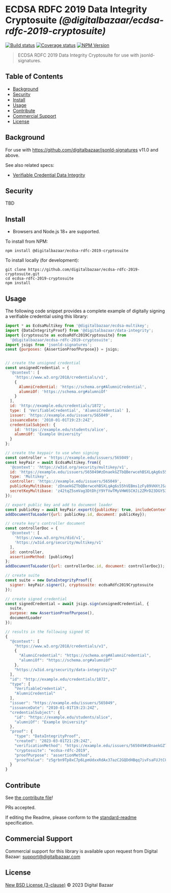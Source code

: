 # ECDSA RDFC 2019 Data Integrity Cryptosuite _(@digitalbazaar/ecdsa-rdfc-2019-cryptosuite)_

[![Build status](https://img.shields.io/github/actions/workflow/status/digitalbazaar/ecdsa-rdfc-2019-cryptosuite/main.yml)](https://github.com/digitalbazaar/ecdsa-rdfc-2019-cryptosuite/actions?query=workflow%3A%22Node.js+CI%22)
[![Coverage status](https://img.shields.io/codecov/c/github/digitalbazaar/ecdsa-rdfc-2019-cryptosuite)](https://codecov.io/gh/digitalbazaar/ecdsa-rdfc-2019-cryptosuite)
[![NPM Version](https://img.shields.io/npm/v/@digitalbazaar/ecdsa-rdfc-2019-cryptosuite.svg)](https://npm.im/@digitalbazaar/ecdsa-rdfc-2019-cryptosuite)

> ECDSA RDFC 2019 Data Integrity Cryptosuite for use with jsonld-signatures.

## Table of Contents

- [Background](#background)
- [Security](#security)
- [Install](#install)
- [Usage](#usage)
- [Contribute](#contribute)
- [Commercial Support](#commercial-support)
- [License](#license)

## Background

For use with https://github.com/digitalbazaar/jsonld-signatures v11.0 and above.

See also related specs:

* [Verifiable Credential Data Integrity](https://w3c.github.io/vc-data-integrity/)

## Security

TBD

## Install

- Browsers and Node.js 18+ are supported.

To install from NPM:

```
npm install @digitalbazaar/ecdsa-rdfc-2019-cryptosuite
```

To install locally (for development):

```
git clone https://github.com/digitalbazaar/ecdsa-rdfc-2019-cryptosuite.git
cd ecdsa-rdfc-2019-cryptosuite
npm install
```

## Usage

The following code snippet provides a complete example of digitally signing
a verifiable credential using this library:

```javascript
import * as EcdsaMultikey from '@digitalbazaar/ecdsa-multikey';
import {DataIntegrityProof} from '@digitalbazaar/data-integrity';
import {cryptosuite as ecdsaRdfc2019Cryptosuite} from
  '@digitalbazaar/ecdsa-rdfc-2019-cryptosuite';
import jsigs from 'jsonld-signatures';
const {purposes: {AssertionProofPurpose}} = jsigs;


// create the unsigned credential
const unsignedCredential = {
  '@context': [
    'https://www.w3.org/2018/credentials/v1',
    {
      AlumniCredential: 'https://schema.org#AlumniCredential',
      alumniOf: 'https://schema.org#alumniOf'
    }
  ],
  id: 'http://example.edu/credentials/1872',
  type: [ 'VerifiableCredential', 'AlumniCredential' ],
  issuer: 'https://example.edu/issuers/565049',
  issuanceDate: '2010-01-01T19:23:24Z',
  credentialSubject: {
    id: 'https://example.edu/students/alice',
    alumniOf: 'Example University'
  }
};

// create the keypair to use when signing
const controller = 'https://example.edu/issuers/565049';
const keyPair = await EcdsaMultikey.from({
  '@context': 'https://w3id.org/security/multikey/v1',
  id: 'https://example.edu/issuers/565049#zDnaekGZTbQBerwcehBSXLqAg6s55hVEBms1zFy89VHXtJSa9',
  type: 'Multikey',
  controller: 'https://example.edu/issuers/565049',
  publicKeyMultibase: 'zDnaekGZTbQBerwcehBSXLqAg6s55hVEBms1zFy89VHXtJSa9',
  secretKeyMultibase: 'z42tqZ5smVag3DtDhjY9YfVwTMyVHW6SCHJi2ZMrD23DGYS3'
});

// export public key and add to document loader
const publicKey = await keyPair.export({publicKey: true, includeContext: true});
addDocumentToLoader({url: publicKey.id, document: publicKey});

// create key's controller document
const controllerDoc = {
  '@context': [
    'https://www.w3.org/ns/did/v1',
    'https://w3id.org/security/multikey/v1'
  ],
  id: controller,
  assertionMethod: [publicKey]
};
addDocumentToLoader({url: controllerDoc.id, document: controllerDoc});

// create suite
const suite = new DataIntegrityProof({
  signer: keyPair.signer(), cryptosuite: ecdsaRdfc2019Cryptosuite
});

// create signed credential
const signedCredential = await jsigs.sign(unsignedCredential, {
  suite,
  purpose: new AssertionProofPurpose(),
  documentLoader
});

// results in the following signed VC
{
  "@context": [
    "https://www.w3.org/2018/credentials/v1",
    {
      "AlumniCredential": "https://schema.org#AlumniCredential",
      "alumniOf": "https://schema.org#alumniOf"
    },
    "https://w3id.org/security/data-integrity/v2"
  ],
  "id": "http://example.edu/credentials/1872",
  "type": [
    "VerifiableCredential",
    "AlumniCredential"
  ],
  "issuer": "https://example.edu/issuers/565049",
  "issuanceDate": "2010-01-01T19:23:24Z",
  "credentialSubject": {
    "id": "https://example.edu/students/alice",
    "alumniOf": "Example University"
  },
  "proof": {
    "type": "DataIntegrityProof",
    "created": "2023-03-01T21:29:24Z",
    "verificationMethod": "https://example.edu/issuers/565049#zDnaekGZTbQBerwcehBSXLqAg6s55hVEBms1zFy89VHXtJSa9",
    "cryptosuite": "ecdsa-rdfc-2019",
    "proofPurpose": "assertionMethod",
    "proofValue": "z5grbn9Tp8xC7p6LpmUdxxRdAx37azC2GQDdHBqq7ivFsaFUJtC81b8puwe2NmaEUYpxXQooXNnXL3M2NqySrzC5Z"
  }
}
```

## Contribute

See [the contribute file](https://github.com/digitalbazaar/bedrock/blob/master/CONTRIBUTING.md)!

PRs accepted.

If editing the Readme, please conform to the
[standard-readme](https://github.com/RichardLitt/standard-readme) specification.

## Commercial Support

Commercial support for this library is available upon request from
Digital Bazaar: support@digitalbazaar.com

## License

[New BSD License (3-clause)](LICENSE) © 2023 Digital Bazaar
